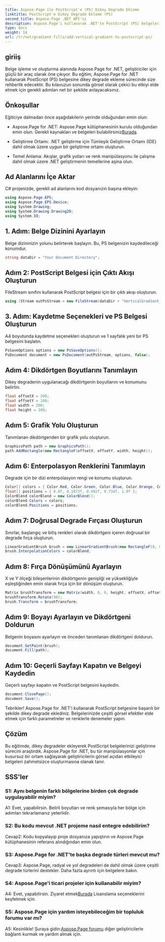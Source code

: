 ```yaml
---
title: Aspose.Page ile PostScript'e (PS) Dikey Degrade Ekleme
linktitle: PostScript'e Dikey Degrade Ekleme (PS)
second_title: Aspose.Page .NET API'si
description: Aspose.Page'i kullanarak .NET'te PostScript (PS) belgelerine görsel olarak çekici dikey degradeler eklemeyi öğrenin. Bu adım adım kılavuzla belge oluşturma sürecinizi geliştirin.
type: docs
weight: 14
url: /tr/net/gradient-fills/add-vertical-gradient-to-postscript-ps/
---
```

## giriiş

Belge işleme ve oluşturma alanında Aspose.Page for .NET, geliştiriciler için güçlü bir araç olarak öne çıkıyor. Bu eğitim, Aspose.Page for .NET kullanarak PostScript (PS) belgesine dikey degrade ekleme sürecinde size rehberlik edecektir. Bu kılavuzun sonunda görsel olarak çekici bu etkiyi elde etmek için gerekli adımları net bir şekilde anlayacaksınız.

## Önkoşullar

Eğiticiye dalmadan önce aşağıdakilerin yerinde olduğundan emin olun:

-  Aspose.Page for .NET: Aspose.Page kütüphanesinin kurulu olduğundan emin olun. Gerekli kaynakları ve belgeleri bulabilirsiniz[Burada](https://reference.aspose.com/page/net/).

- Geliştirme Ortamı: .NET geliştirme için Tümleşik Geliştirme Ortamı (IDE) dahil olmak üzere uygun bir geliştirme ortamı oluşturun.

- Temel Anlama: Akışlar, grafik yolları ve renk manipülasyonu ile çalışma dahil olmak üzere .NET geliştirmenin temellerine aşina olun.

## Ad Alanlarını İçe Aktar

C# projenizde, gerekli ad alanlarını kod dosyanızın başına ekleyin:

```csharp
using Aspose.Page.EPS;
using Aspose.Page.EPS.Device;
using System.Drawing;
using System.Drawing.Drawing2D;
using System.IO;
```

## 1. Adım: Belge Dizinini Ayarlayın

Belge dizininizin yolunu belirterek başlayın. Bu, PS belgenizin kaydedileceği konumdur.

```csharp
string dataDir = "Your Document Directory";
```

## Adım 2: PostScript Belgesi için Çıktı Akışı Oluşturun

FileStream sınıfını kullanarak PostScript belgesi için bir çıktı akışı oluşturun.

```csharp
using (Stream outPsStream = new FileStream(dataDir + "VerticalGradient_outPS.ps", FileMode.Create))
```

## 3. Adım: Kaydetme Seçenekleri ve PS Belgesi Oluşturun

A4 boyutunda kaydetme seçenekleri oluşturun ve 1 sayfalık yeni bir PS belgesini başlatın.

```csharp
PsSaveOptions options = new PsSaveOptions();
PsDocument document = new PsDocument(outPsStream, options, false);
```

## Adım 4: Dikdörtgen Boyutlarını Tanımlayın

Dikey degradenin uygulanacağı dikdörtgenin boyutlarını ve konumunu belirtin.

```csharp
float offsetX = 200;
float offsetY = 100;
float width = 200;
float height = 100;
```

## Adım 5: Grafik Yolu Oluşturun

Tanımlanan dikdörtgenden bir grafik yolu oluşturun.

```csharp
GraphicsPath path = new GraphicsPath();
path.AddRectangle(new RectangleF(offsetX, offsetY, width, height));
```

## Adım 6: Enterpolasyon Renklerini Tanımlayın

Degrade için bir dizi enterpolasyon rengi ve konumu oluşturun.

```csharp
Color[] colors = { Color.Red, Color.Green, Color.Blue, Color.Orange, Color.DarkOliveGreen };
float[] positions = { 0.0f, 0.1873f, 0.492f, 0.734f, 1.0f };
ColorBlend colorBlend = new ColorBlend();
colorBlend.Colors = colors;
colorBlend.Positions = positions;
```

## Adım 7: Doğrusal Degrade Fırçası Oluşturun

Sınırlar, başlangıç ve bitiş renkleri olarak dikdörtgeni içeren doğrusal bir degrade fırça oluşturun.

```csharp
LinearGradientBrush brush = new LinearGradientBrush(new RectangleF(0, 0, width, height), Color.Beige, Color.DodgerBlue, 0f);
brush.InterpolationColors = colorBlend;
```

## Adım 8: Fırça Dönüşümünü Ayarlayın

X ve Y ölçeği bileşenlerinin dikdörtgenin genişliği ve yüksekliğiyle eşleştiğinden emin olarak fırça için bir dönüşüm oluşturun.

```csharp
Matrix brushTransform = new Matrix(width, 0, 0, height, offsetX, offsetY);
brushTransform.Rotate(90);
brush.Transform = brushTransform;
```

## Adım 9: Boyayı Ayarlayın ve Dikdörtgeni Doldurun

Belgenin boyasını ayarlayın ve önceden tanımlanan dikdörtgeni doldurun.

```csharp
document.SetPaint(brush);
document.Fill(path);
```

## Adım 10: Geçerli Sayfayı Kapatın ve Belgeyi Kaydedin

Geçerli sayfayı kapatın ve PostScript belgesini kaydedin.

```csharp
document.ClosePage();
document.Save();
```

Tebrikler! Aspose.Page for .NET'i kullanarak PostScript belgesine başarılı bir şekilde dikey degrade eklediniz. Belgelerinizde çeşitli görsel efektler elde etmek için farklı parametreler ve renklerle denemeler yapın.

## Çözüm

Bu eğitimde, dikey degradeler ekleyerek PostScript belgelerinizi geliştirme sürecini araştırdık. Aspose.Page for .NET, bu tür manipülasyonlar için kusursuz bir ortam sağlayarak geliştiricilerin görsel açıdan etkileyici belgeleri zahmetsizce oluşturmasına olanak tanır.

## SSS'ler

### S1: Aynı belgenin farklı bölgelerine birden çok degrade uygulayabilir miyim?

A1: Evet, yapabilirsin. Belirli boyutları ve renk şemasıyla her bölge için adımları tekrarlamanız yeterlidir.

### S2: Bu kodu mevcut .NET projeme nasıl entegre edebilirim?

Cevap2: Kodu kopyalayıp proje dosyanıza yapıştırın ve Aspose.Page kütüphanesinin referans alındığından emin olun.

### S3: Aspose.Page for .NET'te başka degrade türleri mevcut mu?

Cevap3: Aspose.Page, radyal ve yol degradeleri de dahil olmak üzere çeşitli degrade türlerini destekler. Daha fazla ayrıntı için belgelere bakın.

### S4: Aspose.Page'i ticari projeler için kullanabilir miyim?

 A4: Evet, yapabilirsin. Ziyaret etmek[Burada](https://purchase.aspose.com/buy) Lisanslama seçeneklerini keşfetmek için.

### S5: Aspose.Page için yardım isteyebileceğim bir topluluk forumu var mı?

 A5: Kesinlikle! Şuraya gidin:[Aspose.Page forumu](https://forum.aspose.com/c/page/39) diğer geliştiricilerle bağlantı kurmak ve yardım almak için.